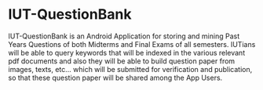 # IUT-QuestionBank
IUT-QuestionBank is an Android Application for storing and mining Past Years Questions of both Midterms and Final Exams of all semesters. IUTians will be able to query keywords that will be indexed in the various relevant pdf documents and also they will be able to build question paper from images, texts, etc... which will be submitted for verification and publication, so that these question paper will be shared among the App Users. 
